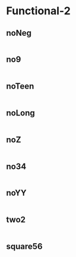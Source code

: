 # Functional-2

## noNeg
```java

```

## no9
```java

```

## noTeen
```java

```

## noLong
```java

```

## noZ
```java

```

## no34
```java

```

## noYY
```java

```

## two2
```java

```

## square56
```java

```